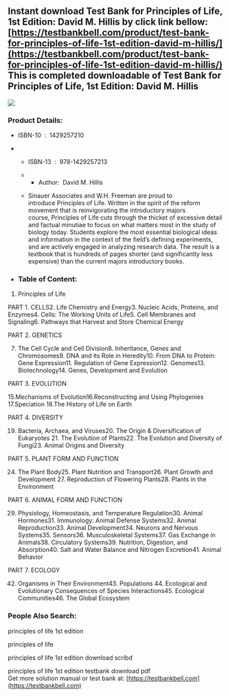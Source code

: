 Instant download **Test Bank for Principles of Life, 1st Edition: David M. Hillis** by click link bellow:  
[https://testbankbell.com/product/test-bank-for-principles-of-life-1st-edition-david-m-hillis/](https://testbankbell.com/product/test-bank-for-principles-of-life-1st-edition-david-m-hillis/)  
This is completed downloadable of Test Bank for Principles of Life, 1st Edition: David M. Hillis
------------------------------------------------------------------------------------------------


![](https://testbankbell.com/wp-content/uploads/2023/05/principles-of-life-david-m-hillis-1st-tb.jpg)
### Product Details:


* ISBN-10 ‏ : ‎ 1429257210
* * ISBN-13 ‏ : ‎ 978-1429257213
  * * Author:  David M. Hillis
   
  * Sinauer Associates and W.H. Freeman are proud to introduce Principles of Life. Written in the spirit of the reform movement that is reinvigorating the introductory majors course, Principles of Life cuts through the thicket of excessive detail and factual minutiae to focus on what matters most in the study of biology today. Students explore the most essential biological ideas and information in the context of the field’s defining experiments, and are actively engaged in analyzing research data. The result is a textbook that is hundreds of pages shorter (and significantly less expensive) than the current majors introductory books.
 
* ### Table of Content:

1. Principles of Life

PART 1. CELLS2. Life Chemistry and Energy3. Nucleic Acids, Proteins, and Enzymes4. Cells: The Working Units of Life5. Cell Membranes and Signaling6. Pathways that Harvest and Store Chemical Energy


PART 2. GENETICS


7. The Cell Cycle and Cell Division8. Inheritance, Genes and Chromosomes9. DNA and its Role in Heredity10. From DNA to Protein: Gene Expression11. Regulation of Gene Expression12. Genomes13. Biotechnology14. Genes, Development and Evolution

PART 3. EVOLUTION


15.Mechanisms of Evolution16.Reconstructing and Using Phylogenies 17.Speciation 18.The History of Life on Earth


PART 4. DIVERSITY


19. Bacteria, Archaea, and Viruses20. The Origin & Diversification of Eukaryotes 21. The Evolution of Plants22. The Evolution and Diversity of Fungi23. Animal Origins and Diversity

PART 5. PLANT FORM AND FUNCTION


24. The Plant Body25. Plant Nutrition and Transport26. Plant Growth and Development 27. Reproduction of Flowering Plants28. Plants in the Environment

PART 6. ANIMAL FORM AND FUNCTION


29. Physiology, Homeostasis, and Temperature Regulation30. Animal Hormones31. Immunology: Animal Defense Systems32. Animal Reproduction33. Animal Development34. Neurons and Nervous Systems35. Sensors36. Musculoskeletal Systems37. Gas Exchange in Animals38. Circulatory Systems39. Nutrition, Digestion, and Absorption40. Salt and Water Balance and Nitrogen Excretion41. Animal Behavior

PART 7. ECOLOGY


42. Organisms in Their Environment43. Populations 44. Ecological and Evolutionary Consequences of Species Interactions45. Ecological Communities46. The Global Ecosystem


 ### People Also Search:


 principles of life 1st edition

 principles of life

 principles of life 1st edition download scribd

 principles of life 1st edition testbank download pdf  
  Get more solution manual or test bank at: [https://testbankbell.com](https://testbankbell.com)
